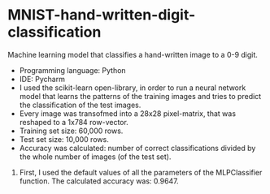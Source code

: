 # MNIST-hand-written-digit-classification
Machine learning model that classifies a hand-written image to a 0-9 digit.
- Programming language: Python
- IDE: Pycharm
- I used the scikit-learn open-library, in order to run a neural network model that learns the patterns of the training images and tries to predict the classification of the test images.
- Every image was transofmed into a 28x28 pixel-matrix, that was reshaped to a 1x784 row-vector.
- Training set size: 60,000 rows.
- Test set size: 10,000 rows.
- Accuracy was calculated: number of correct classifications divided by the whole number of images (of the test set).

1. First, I used the default values of all the parameters of the MLPClassifier function.
The calculated accuracy was: 0.9647.
